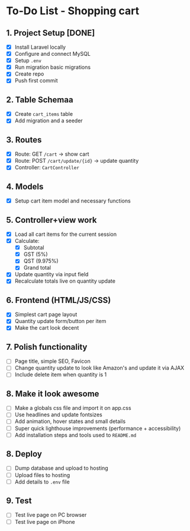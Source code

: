 # To-Do List - Shopping cart

## 1. Project Setup [DONE]

-   [x] Install Laravel locally
-   [x] Configure and connect MySQL
-   [x] Setup `.env`
-   [x] Run migration basic migrations
-   [x] Create repo
-   [x] Push first commit

## 2. Table Schemaa

-   [x] Create `cart_items` table
-   [x] Add migration and a seeder

## 3. Routes

-   [x] Route: GET `/cart` → show cart
-   [x] Route: POST `/cart/update/{id}` → update quantity
-   [x] Controller: `CartController`

## 4. Models

-   [x] Setup cart item model and necessary functions

## 5. Controller+view work

-   [x] Load all cart items for the current session
-   [x] Calculate:
    -   [x] Subtotal
    -   [x] GST (5%)
    -   [x] QST (9.975%)
    -   [x] Grand total
-   [x] Update quantity via input field
-   [x] Recalculate totals live on quantity update

## 6. Frontend (HTML/JS/CSS)

-   [x] Simplest cart page layout
-   [x] Quantity update form/button per item
-   [x] Make the cart look decent

## 7. Polish functionality

-   [ ] Page title, simple SEO, Favicon
-   [ ] Change quantity update to look like Amazon's and update it via AJAX
-   [ ] Include delete item when quantity is 1

## 8. Make it look awesome

-   [ ] Make a globals css file and import it on app.css
-   [ ] Use headlines and update fontsizes
-   [ ] Add animation, hover states and small details
-   [ ] Super quick lighthouse improvements (performance + accessibility)
-   [ ] Add installation steps and tools used to `README.md`

## 8. Deploy

-   [ ] Dump database and upload to hosting
-   [ ] Upload files to hosting
-   [ ] Add details to `.env` file

## 9. Test

-   [ ] Test live page on PC browser
-   [ ] Test live page on iPhone
